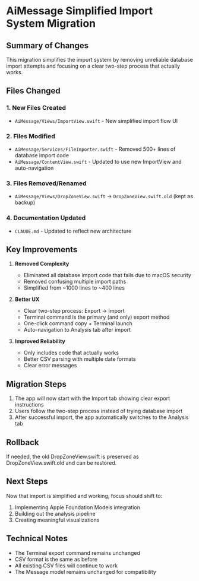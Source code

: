 # AiMessage Simplified Import System Migration

## Summary of Changes

This migration simplifies the import system by removing unreliable database import attempts and focusing on a clear two-step process that actually works.

## Files Changed

### 1. New Files Created
- `AiMessage/Views/ImportView.swift` - New simplified import flow UI

### 2. Files Modified
- `AiMessage/Services/FileImporter.swift` - Removed 500+ lines of database import code
- `AiMessage/ContentView.swift` - Updated to use new ImportView and auto-navigation

### 3. Files Removed/Renamed
- `AiMessage/Views/DropZoneView.swift` → `DropZoneView.swift.old` (kept as backup)

### 4. Documentation Updated
- `CLAUDE.md` - Updated to reflect new architecture

## Key Improvements

1. **Removed Complexity**
   - Eliminated all database import code that fails due to macOS security
   - Removed confusing multiple import paths
   - Simplified from ~1000 lines to ~400 lines

2. **Better UX**
   - Clear two-step process: Export → Import
   - Terminal command is the primary (and only) export method
   - One-click command copy + Terminal launch
   - Auto-navigation to Analysis tab after import

3. **Improved Reliability**
   - Only includes code that actually works
   - Better CSV parsing with multiple date formats
   - Clear error messages

## Migration Steps

1. The app will now start with the Import tab showing clear export instructions
2. Users follow the two-step process instead of trying database import
3. After successful import, the app automatically switches to the Analysis tab

## Rollback

If needed, the old DropZoneView.swift is preserved as DropZoneView.swift.old and can be restored.

## Next Steps

Now that import is simplified and working, focus should shift to:
1. Implementing Apple Foundation Models integration
2. Building out the analysis pipeline
3. Creating meaningful visualizations

## Technical Notes

- The Terminal export command remains unchanged
- CSV format is the same as before
- All existing CSV files will continue to work
- The Message model remains unchanged for compatibility
